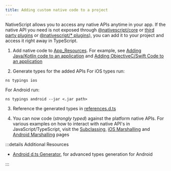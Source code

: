 ```yaml
---
title: Adding custom native code to a project
---
```


NativeScript allows you to access any native APIs anytime in your app. If the native API you need is not exposed through [@nativescript/core](https://docs.nativescript.org/understanding-packages#nativescript-core) or [third party plugins](https://market.nativescript.org/) or [@nativescript/\* plugins](https://docs.nativescript.org/plugins/index.html)), you can add it to your project and access it right away in TypeScript.

1. Add native code to [App_Resources](/project-structure/app-resources). For example, see [Adding Java/Kotlin code to an application](/project-structure/app-resources#adding-native-code-to-an-application) and [Adding ObjectiveC/Swift Code to an application](/project-structure/app-resources#adding-objectivec-swift-code-to-an-application)

2. Generate types for the added APIs
   For iOS types run:

```cli
ns typings ios
```

For Android run:

```cli
ns typings android --jar <.jar path>
```

3. Reference the generated types in [references.d.ts](/project-structure/references-d-ts-in-nativescript)

4. You can now code (_strongly typed_) against the platform native APIs. For various examples on how to interact with native API's in JavaScript/TypeScript, visit the [Subclassing](/guide/subclassing/), [iOS Marshalling](/guide/marshalling/nativescript-ios-marshalling) and [Android Marshalling](/guide/marshalling/nativescript-android-marshalling) pages

:::details Additional Resources

- [Android d.ts Generator](https://github.com/NativeScript/android-dts-generator), for advanced types generation for Android

:::
